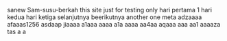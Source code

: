 sanew Sam-susu-berkah
this site just for testing only
hari pertama 1
hari kedua
hari ketiga
selanjutnya
beerikutnya
another one
meta
adzaaaa
afaaas1256
asdaap
jiaaaa
a1aaa
aaaa
a1a
aaaa
aa4aa
aqaaa
aaa
aa1
aaaaza
tas
a
a
